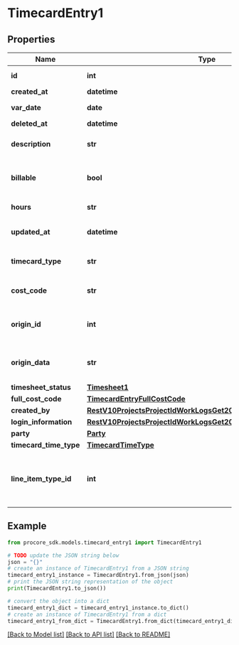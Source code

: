 # TimecardEntry1


## Properties

Name | Type | Description | Notes
------------ | ------------- | ------------- | -------------
**id** | **int** | Timecard entry id | [optional] 
**created_at** | **datetime** | Created at | [optional] 
**var_date** | **date** | Timecard entry date | [optional] 
**deleted_at** | **datetime** | Deleted at | [optional] 
**description** | **str** | Timecard entry description | [optional] 
**billable** | **bool** | Timecard entry billable status | [optional] 
**hours** | **str** | Timecard entry hours | [optional] 
**updated_at** | **datetime** | Timecard entry updated at | [optional] 
**timecard_type** | **str** | Timecard entry time type | [optional] 
**cost_code** | **str** | Timecard entry cost code | [optional] 
**origin_id** | **int** | ID of related external data | [optional] 
**origin_data** | **str** | Value of related external data | [optional] 
**timesheet_status** | [**Timesheet1**](Timesheet1.md) |  | [optional] 
**full_cost_code** | [**TimecardEntryFullCostCode**](TimecardEntryFullCostCode.md) |  | [optional] 
**created_by** | [**RestV10ProjectsProjectIdWorkLogsGet200ResponseInnerCreatedBy**](RestV10ProjectsProjectIdWorkLogsGet200ResponseInnerCreatedBy.md) |  | [optional] 
**login_information** | [**RestV10ProjectsProjectIdWorkLogsGet200ResponseInnerCreatedBy**](RestV10ProjectsProjectIdWorkLogsGet200ResponseInnerCreatedBy.md) |  | [optional] 
**party** | [**Party**](Party.md) |  | [optional] 
**timecard_time_type** | [**TimecardTimeType**](TimecardTimeType.md) |  | [optional] 
**line_item_type_id** | **int** | The ID of the Line Item Type of the Timecard Entry | [optional] 

## Example

```python
from procore_sdk.models.timecard_entry1 import TimecardEntry1

# TODO update the JSON string below
json = "{}"
# create an instance of TimecardEntry1 from a JSON string
timecard_entry1_instance = TimecardEntry1.from_json(json)
# print the JSON string representation of the object
print(TimecardEntry1.to_json())

# convert the object into a dict
timecard_entry1_dict = timecard_entry1_instance.to_dict()
# create an instance of TimecardEntry1 from a dict
timecard_entry1_from_dict = TimecardEntry1.from_dict(timecard_entry1_dict)
```
[[Back to Model list]](../README.md#documentation-for-models) [[Back to API list]](../README.md#documentation-for-api-endpoints) [[Back to README]](../README.md)


